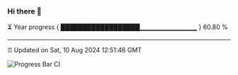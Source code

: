 ### Hi there 👋

⏳ Year progress { ██████████████████▁▁▁▁▁▁▁▁▁▁▁▁ } 60.80 %

---

⏰ Updated on Sat, 10 Aug 2024 12:51:46 GMT

![Progress Bar CI](https://github.com/IshwaranRudhara/GIT-ACTION/workflows/Progress%20Bar%20CI/badge.svg)
